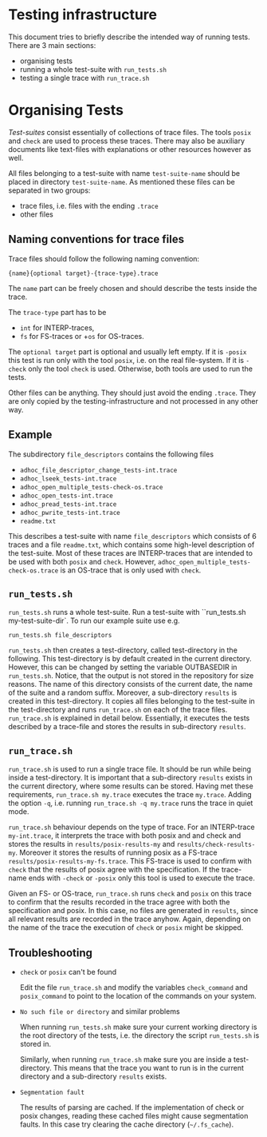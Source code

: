 <link href="http://kevinburke.bitbucket.org/markdowncss/markdown.css" rel="stylesheet"></link>

# Testing infrastructure

This document tries to briefly describe the intended way of running tests.
There are 3 main sections:

 - organising tests
 - running a whole test-suite with ``run_tests.sh``
 - testing a single trace with ``run_trace.sh``
 

# Organising Tests

_Test-suites_ consist essentially of collections of trace files. The
tools `posix` and `check` are used to process these traces. There may
also be auxiliary documents like text-files with explanations or other
resources however as well.

All files belonging to a test-suite with name `test-suite-name` should
be placed in directory ``test-suite-name``.  As mentioned these files
can be separated in two groups:

 - trace files, i.e. files with the ending ``.trace``
 - other files
 

## Naming conventions for trace files
Trace files should follow the following naming convention:

	{name}{optional target}-{trace-type}.trace


The ``name`` part can be freely chosen and should describe the tests
inside the trace.

The ``trace-type`` part has to be 
  + ``int`` for INTERP-traces,
  + ``fs`` for FS-traces or 
  +``os`` for OS-traces. 

The ``optional target`` part is optional and usually left empty. If it
is ``-posix`` this test is run only with the tool `posix`, i.e. on the
real file-system. If it is ``-check`` only the tool `check` is
used. Otherwise, both tools are used to run the tests.

Other files can be anything. They should just avoid the ending
``.trace``. They are only copied by the testing-infrastructure and not
processed in any other way.


## Example

The subdirectory ``file_descriptors`` contains the following files

 - ``adhoc_file_descriptor_change_tests-int.trace``
 - ``adhoc_lseek_tests-int.trace``
 - ``adhoc_open_multiple_tests-check-os.trace``
 - ``adhoc_open_tests-int.trace``
 - ``adhoc_pread_tests-int.trace``
 - ``adhoc_pwrite_tests-int.trace``
 - ``readme.txt``
 
 This describes a test-suite with name ``file_descriptors`` which
 consists of 6 traces and a file ``readme.txt``, which contains some
 high-level description of the test-suite. Most of these traces are
 INTERP-traces that are intended to be used with both ``posix`` and
 ``check``. However, ``adhoc_open_multiple_tests-check-os.trace`` is
 an OS-trace that is only used with ``check``.


## ``run_tests.sh``

``run_tests.sh`` runs a whole test-suite. Run a test-suite with
``run_tests.sh my-test-suite-dir`. To run our example suite use e.g.

	run_tests.sh file_descriptors
	
``run_tests.sh`` then creates a test-directory, called test-directory
in the following. This test-directory is by default created in the
current directory. However, this can be changed by setting the
variable OUTBASEDIR in ``run_tests.sh``. Notice, that the output is
not stored in the repository for size reasons. The name of this
directory consists of the current date, the name of the suite and a
random suffix. Moreover, a sub-directory ``results`` is created in
this test-directory.  It copies all files belonging to the test-suite
in the test-directory and runs ``run_trace.sh`` on each of the trace
files. ``run_trace.sh`` is explained in detail below.  Essentially, it
executes the tests described by a trace-file and stores the results in
sub-directory ``results``.


## ``run_trace.sh``

``run_trace.sh`` is used to run a single trace file. It should be run
while being inside a test-directory. It is important that a
sub-directory ``results`` exists in the current directory, where some
results can be stored. Having met these requirements, ``run_trace.sh
my.trace`` executes the trace ``my.trace``. Adding the option ``-q``,
i.e. running ``run_trace.sh -q my.trace`` runs the trace in quiet
mode.

``run_trace.sh`` behaviour depends on the type of trace. For an
INTERP-trace `my-int.trace`, it interprets the trace with both posix
and and check and stores the results in `results/posix-results-my` and
`results/check-results-my`. Moreover it stores the results of running
posix as a FS-trace `results/posix-results-my-fs.trace`. This FS-trace
is used to confirm with `check` that the results of posix agree with
the specification. If the trace-name ends with `-check` or `-posix`
only this tool is used to execute the trace.

Given an FS- or OS-trace, ``run_trace.sh`` runs `check` and `posix` on
this trace to confirm that the results recorded in the trace agree
with both the specification and posix. In this case, no files are
generated in `results`, since all relevant results are recorded in the
trace anyhow. Again, depending on the name of the trace the execution
of `check` or `posix` might be skipped.


## Troubleshooting

- `check` or `posix` can't be found

   Edit the file ``run_trace.sh`` and modify the variables
   ``check_command`` and ``posix_command`` to point to the location
   of the commands on your system.
   
- ``No such file or directory`` and similar problems

   When running ``run_tests.sh`` make sure your current working
   directory is the root directory of the tests, i.e. the directory
   the script ``run_tests.sh`` is stored in.
   
   Similarly, when running ``run_trace.sh`` make sure you are inside a
   test-directory. This means that the trace you want to run is in the
   current directory and a sub-directory ``results`` exists.

- ``Segmentation fault``
  
  The results of parsing are cached. If the implementation of check or
  posix changes, reading these cached files might cause segmentation
  faults. In this case try clearing the cache directory
  (``~/.fs_cache``).
